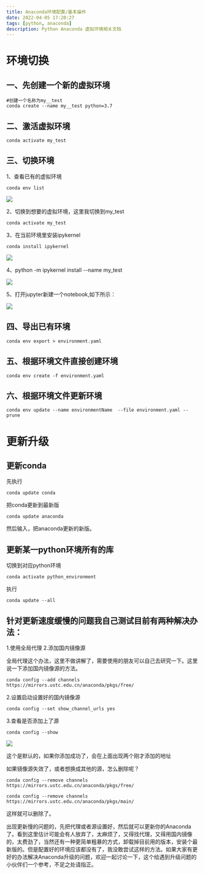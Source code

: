 ```yaml
---
title: Anaconda环境配置/基本操作
date: 2022-04-05 17:20:27
tags: [python, anaconda]
description: Python Anaconda 虚拟环境相关文档
---
```


# 环境切换

## 一、先创建一个新的虚拟环境

```shell
#创建一个名称为my__test
conda create --name my__test python=3.7
```

## 二、激活虚拟环境

```shell
conda activate my_test
```

## 三、切换环境

1、查看已有的虚拟环境

```shell
conda env list
```

![](https://pic2.zhimg.com/80/v2-2855cfd302e331d8c9a1ee1dfd84d925_1440w.jpg)

2、切换到想要的虚拟环境，这里我切换到my_test

```shell
conda activate my_test
```

3、在当前环境里安装ipykernel

```shell
conda install ipykernel
```

![](https://pic4.zhimg.com/80/v2-3fe468e3a7647d138d6054a0c1c641bb_1440w.jpg)

4、python -m ipykernel install --name my_test

![](https://pic1.zhimg.com/80/v2-abb56915ea64e5583f1dea223876144c_1440w.jpg)

5、打开jupyter新建一个notebook,如下所示：

![](https://pic3.zhimg.com/80/v2-b6ccaa26c129ca4d0e284b645f74bbde_1440w.jpg)


## 四、导出已有环境

```shell
conda env export > environment.yaml
```

## 五、根据环境文件直接创建环境

```shell
conda env create -f environment.yaml
```

## 六、根据环境文件更新环境

```shell
conda env update --name environmentName  --file environment.yaml --prune
```

# 更新升级

## 更新conda

先执行

```shell
conda update conda
```

把conda更新到最新版

```shell
conda update anaconda
```

然后输入，把anaconda更新的新版。

## 更新某一python环境所有的库

切换到对应python环境

```shell
conda activate python_environment
```

执行

```shell
conda update --all
```

## 针对更新速度缓慢的问题我自己测试目前有两种解决办法：

1.使用全局代理
2.添加国内镜像源

全局代理这个办法，这里不做讲解了，需要使用的朋友可以自己去研究一下。这里说一下添加国内镜像源的方法。

```shell
conda config --add channels https://mirrors.ustc.edu.cn/anaconda/pkgs/free/
```

2.设置启动设置好的国内镜像源

```shell
conda config --set show_channel_urls yes
```

3.查看是否添加上了源

```text
conda config --show
```

![](https://pic1.zhimg.com/80/v2-f7e47bb903a26d77bdb47c7c4932cc24_1440w.jpg)

这个是默认的，如果你添加成功了，会在上面出现两个刚才添加的地址

如果镜像源失效了，或者想换成其他的源，怎么删除呢？

```shell
conda config --remove channels https://mirrors.ustc.edu.cn/anaconda/pkgs/free/
```

```shell
conda config --remove channels https://mirrors.ustc.edu.cn/anaconda/pkgs/main/
```

这样就可以删除了。

出现更新慢的问题的，先把代理或者源设置好，然后就可以更新你的Anaconda了。看到这里估计可能会有人放弃了，太麻烦了，又得找代理，又得用国内镜像的，太费劲了，当然还有一种更简单粗暴的方式，卸载掉目前用的版本，安装个最新版的。但是配置好的环境应该都没有了，我没敢尝试这样的方法。如果大家有更好的办法解决Anaconda升级的问题，欢迎一起讨论一下，这个给遇到升级问题的小伙伴们一个参考，不足之处请指正。